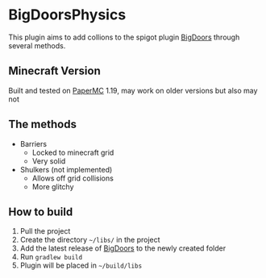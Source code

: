 # BigDoorsPhysics

This plugin aims to add collions to the spigot plugin [BigDoors](https://www.spigotmc.org/resources/big-doors.58669/) through several methods.

## Minecraft Version
Built and tested on [PaperMC](https://papermc.io) 1.19, may work on older versions but also may not

## The methods
- Barriers
  - Locked to minecraft grid
  - Very solid
- Shulkers (not implemented)
  - Allows off grid collisions
  - More glitchy
 
 ## How to build
 1. Pull the project
 2. Create the directory `~/libs/` in the project
 3. Add the latest release of [BigDoors](https://www.spigotmc.org/resources/big-doors.58669/) to the newly created folder
 4. Run `gradlew build`
 5. Plugin will be placed in `~/build/libs`
 
